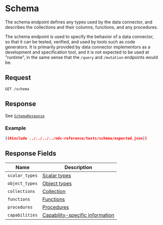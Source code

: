# Schema

The schema endpoint defines any types used by the data connector, and describes the collections and their columns, functions, and any procedures.

The schema endpoint is used to specify the behavior of a data connector, so that it can be tested, verified, and used by tools such as code generators. It is primarily provided by data connector implementors as a development and specification tool, and it is not expected to be used at "runtime", in the same sense that the `/query` and `/mutation` endpoints would be.

## Request

```
GET /schema
```

## Response

See [`SchemaResponse`](../../reference/types.md#schemaresponse)

### Example

```json
{{#include ../../../../ndc-reference/tests/schema/expected.json}}
```

## Response Fields

| Name | Description |
|------|-------------|
| `scalar_types` | [Scalar types](scalar-types.md) |
| `object_types` | [Object types](object-types.md) |
| `collections` | [Collection](collections.md) |
| `functions` | [Functions](functions.md) |
| `procedures` | [Procedures](procedures.md) |
| `capabilities` | [Capability-specific information](capabilities.md) |
